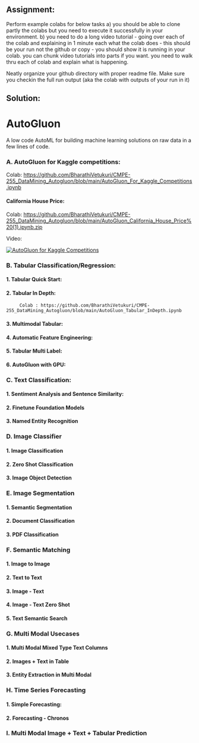 ## **Assignment**:

Perform example colabs for below tasks 
a) you should be able to clone partly the colabs but you need to execute it successfully in your environment.
b) you need to do a long video tutorial - going over each of the colab and explaining in 1 minute each what the colab does - this should be your run not the github or copy - you should show it is running in your colab.  you can chunk video tutorials into parts if you want. you need to walk thru each of  colab and explain what is happening.

Neatly organize your github directory with proper readme file. 
Make sure you checkin the full run output (aka the colab with outputs of your run in it)

## **Solution**:

# **AutoGluon**

A low code AutoML for building machine learning solutions on raw data in a few lines of code.

### A. AutoGluon for Kaggle competitions:

 Colab: https://github.com/BharathiVetukuri/CMPE-255_DataMining_Autogluon/blob/main/AutoGluon_For_Kaggle_Competitions.ipynb 

#### California House Price:
 Colab: https://github.com/BharathiVetukuri/CMPE-255_DataMining_Autogluon/blob/main/AutoGluon_California_House_Price%20(1).ipynb.zip 

Video:

[![AutoGluon for Kaggle Competitions](https://img.youtube.com/vi/W8Ang_IyrDs/0.jpg)](https://www.youtube.com/watch?v=W8Ang_IyrDs)



### B. Tabular Classification/Regression:

#### 1. Tabular Quick Start:

#### 2. Tabular In Depth:
         Colab : https://github.com/BharathiVetukuri/CMPE-255_DataMining_Autogluon/blob/main/AutoGluon_Tabular_InDepth.ipynb
 
#### 3. Multimodal Tabular:

#### 4. Automatic Feature Engineering:

#### 5. Tabular Multi Label:

#### 6. AutoGluon with GPU:

### C. Text Classification:

#### 1. Sentiment Analysis and Sentence Similarity:

#### 2. Finetune Foundation Models

#### 3. Named Entity Recognition

### D. Image Classifier

#### 1. Image Classification

#### 2. Zero Shot Classification

#### 3. Image Object Detection

### E. Image Segmentation

#### 1. Semantic Segmentation

#### 2. Document Classification

#### 3. PDF Classification

### F. Semantic Matching

#### 1. Image to Image

#### 2. Text to Text

#### 3. Image - Text

#### 4. Image - Text Zero Shot

#### 5. Text Semantic Search

### G. Multi Modal Usecases

#### 1. Multi Modal Mixed Type Text Columns

#### 2. Images + Text in Table

#### 3. Entity Extraction in Multi Modal

### H. Time Series Forecasting

#### 1. Simple Forecasting:

#### 2. Forecasting - Chronos

### I. Multi Modal Image + Text + Tabular Prediction



